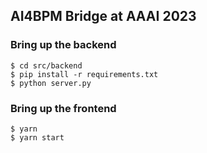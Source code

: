 ## AI4BPM Bridge at AAAI 2023

### Bring up the backend

```
$ cd src/backend
$ pip install -r requirements.txt
$ python server.py
```

### Bring up the frontend

```
$ yarn
$ yarn start
```
